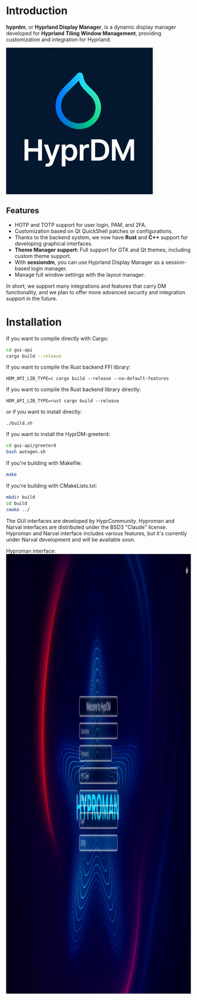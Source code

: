 # Introduction
**hyprdm**, or **Hyprland Display Manager**, is a dynamic display manager developed for **Hyprland Tiling Window Management**, providing customization and integration for Hyprland.


<img src="HyprlandDM.png" alt="HyprlandDM" width="400" height="400"/>


## Features
- HOTP and TOTP support for user login, PAM, and 2FA.
- Customization based on Qt QuickShell patches or configurations.
- Thanks to the backend system, we now have **Rust** and **C++** support for developing graphical interfaces.
- **Theme Manager support:** Full support for GTK and Qt themes, including custom theme support.
- With **sessiondm**, you can use Hyprland Display Manager as a session-based login manager.
- Manage full window settings with the layout manager.

In short, we support many integrations and features that carry DM functionality, and we plan to offer more advanced security and integration support in the future.

# Installation

If you want to compile directly with Cargo:

```bash
cd gui-api
cargo build --release
```
If you want to compile the Rust backend FFI library:
```
HDM_API_LIB_TYPE=c cargo build --release --no-default-features
```
If you want to compile the Rust backend library directly:
```
HDM_API_LIB_TYPE=rust cargo build --release
```
or if you want to install directly:
```
./build.sh
```
If you want to install the HyprDM-greeterd:

```bash
cd gui-api/greeterd
bash autogen.sh
````

If you're building with Makefile:

```bash
make
```

If you're building with CMakeLists.txt:

```bash
mkdir build
cd build
cmake ../
```

The GUI interfaces are developed by HyprCommunity. Hyproman and Narval interfaces are distributed under the BSD3 "Claude" license. Hyproman and Narval interface includes various features, but it's currently under Narval development and will be available soon.


Hyproman interface:
<img src="/interfaces-examples/Hyproman.png" alt="HyprlandDM" width="1200" height="1200"/>





